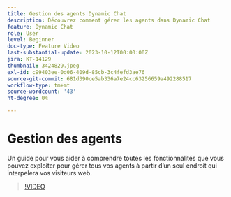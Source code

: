 ```yaml
---
title: Gestion des agents Dynamic Chat
description: Découvrez comment gérer les agents dans Dynamic Chat
feature: Dynamic Chat
role: User
level: Beginner
doc-type: Feature Video
last-substantial-update: 2023-10-12T00:00:00Z
jira: KT-14129
thumbnail: 3424829.jpeg
exl-id: c99403ee-0d06-409d-85cb-3c4fefd3ae76
source-git-commit: 681d390ce5ab336a7e24cc63256659a492288517
workflow-type: tm+mt
source-wordcount: '43'
ht-degree: 0%

---
```


# Gestion des agents

Un guide pour vous aider à comprendre toutes les fonctionnalités que vous pouvez exploiter pour gérer tous vos agents à partir d’un seul endroit qui interpelera vos visiteurs web.


>[!VIDEO](https://video.tv.adobe.com/v/3424829/?learn=on)

